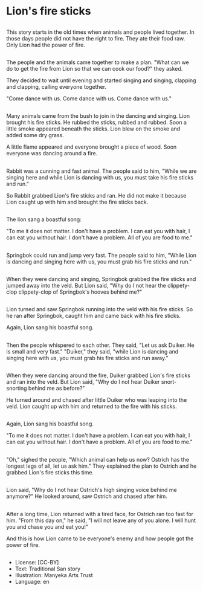 # Lion's fire sticks

##
This story starts in the old times when animals and people lived together. In those days people did not have the right to fire. They ate their food raw. Only Lion had the power of fire.

##
The people and the animals came together to make a plan. "What can we do to get the fire from Lion so that we can cook our food?" they asked.

They decided to wait until evening and started singing and singing, clapping and clapping, calling everyone together.

"Come dance with us.
Come dance with us.
Come dance with us."

##
Many animals came from the bush to join in the dancing and singing. Lion brought his fire sticks. He rubbed the sticks, rubbed and rubbed. Soon a little smoke appeared beneath the sticks. Lion blew on the smoke and added some dry grass.

A little flame appeared and everyone brought a piece of wood. Soon everyone was dancing around a fire.

##
Rabbit was a cunning and fast animal. The people said to him, "While we are singing here and while Lion is dancing with us, you must take his fire sticks and run."

So Rabbit grabbed Lion's fire sticks and ran. He did not make it because Lion caught up with him and brought the fire sticks back.

##
The lion sang a boastful song:

"To me it does not matter.
I don't have a problem.
I can eat you with hair,
I can eat you without hair.
I don't have a problem.
All of you are food to me."

##
Springbok could run and jump very fast. The people said to him, "While Lion is dancing and singing here with us, you must grab his fire sticks and run."

##
When they were dancing and singing, Springbok grabbed the fire sticks and jumped away into the veld. But Lion said, "Why do I not hear the clippety-clop clippety-clop of Springbok's hooves behind me?"

##
Lion turned and saw Springbok running into the veld with his fire sticks. So he ran after Springbok, caught him and came back with his fire sticks.

Again, Lion sang his boastful song.

##
Then the people whispered to each other. They said, "Let us ask Duiker. He is small and very fast." "Duiker," they said, "while Lion is dancing and singing here with us, you must grab his fire sticks and run away."

##
When they were dancing around the fire, Duiker grabbed Lion's fire sticks and ran into the veld. But Lion said, "Why do I not hear Duiker snort-snorting behind me as before?"

He turned around and chased after little Duiker who was leaping into the veld. Lion caught up with him and returned to the fire with his sticks.

##
Again, Lion sang his boastful song.

"To me it does not matter.
I don't have a problem.
I can eat you with hair,
I can eat you without hair.
I don't have a problem.
All of you are food to me."

##
"Oh," sighed the people, "Which animal can help us now? Ostrich has the longest legs of all, let us ask him." They explained the plan to Ostrich and he grabbed Lion's fire sticks this time.

##
Lion said, "Why do I not hear Ostrich's high singing voice behind me anymore?" He looked around, saw Ostrich and chased after him.

##
After a long time, Lion returned with a tired face, for Ostrich ran too fast for him. "From this day on," he said, "I will not leave any of you alone. I will hunt you and chase you and eat you!"

And this is how Lion came to be everyone's enemy and how people got the power of fire.

##
* License: [CC-BY]
* Text: Traditional San story
* Illustration: Manyeka Arts Trust
* Language: en
